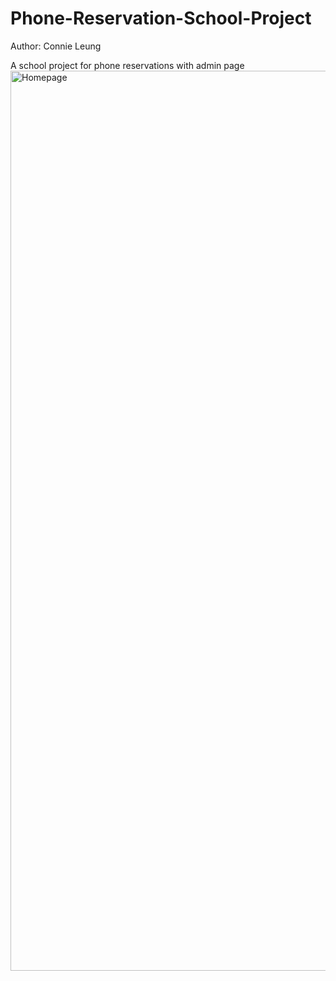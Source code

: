# Phone-Reservation-School-Project
Author: Connie Leung

A school project for phone reservations with admin page
<img width="1440" alt="Homepage" src="https://github.com/lastnightiwokeup/SmartPhone-Reservation-School-Project/blob/main/Homepage.png">
